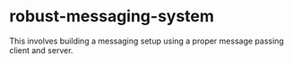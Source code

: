 # robust-messaging-system
 This involves building a messaging setup using a proper message passing client and server.
